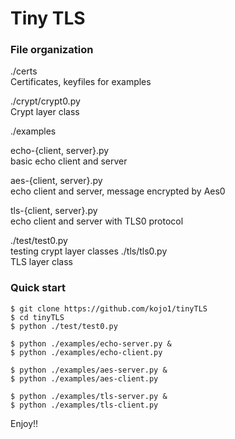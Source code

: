 # Tiny TLS

### File organization

./certs  
    Certificates, keyfiles for examples

./crypt/crypt0.py  
    Crypt layer class  

./examples  

   echo-{client, server}.py  
    basic echo client and server

   aes-{client, server}.py  
     echo client and server, message encrypted by Aes0

   tls-{client, server}.py  
    echo client and server with TLS0 protocol

./test/test0.py  
   testing crypt layer classes
./tls/tls0.py  
   TLS layer class


### Quick start  

    $ git clone https://github.com/kojo1/tinyTLS  
    $ cd tinyTLS  
    $ python ./test/test0.py  

    $ python ./examples/echo-server.py &  
    $ python ./examples/echo-client.py

    $ python ./examples/aes-server.py &  
    $ python ./examples/aes-client.py

    $ python ./examples/tls-server.py &  
    $ python ./examples/tls-client.py


Enjoy!!
